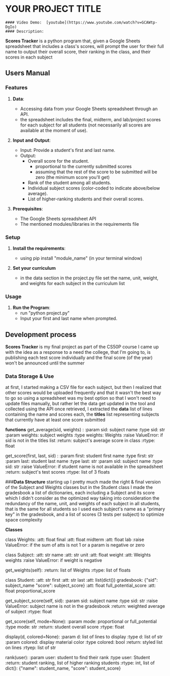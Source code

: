  # YOUR PROJECT TITLE
    #### Video Demo:  [youtube](https://www.youtube.com/watch?v=GCAWtp-DgIo)
    #### Description:

**Scores Tracker** is a python program that, given a Google Sheets spreadsheet that includes a class's scores, will prompt the user for their full name
to output their overall score, their ranking in the class, and their scores in each subject

## Users Manual

### Features

1. **Data**:
   - Accessing data from your Google Sheets spreadsheet through an API.
   - the spreadsheet includes the final, midterm, and lab/project scores for each subject for all students
     (not necessarily all scores are available at the moment of use).

2. **Input and Output**:
   - Input: Provide a student's first and last name.
   - Output:
     - Overall score for the student.
       - proportional to the currently submitted scores
       - assuming that the rest of the score to be submitted will be zero (the minimum score you'll get)
     - Rank of the student among all students.
     - Individual subject scores (color-coded to indicate above/below average).
     - List of higher-ranking students and their overall scores.


3. **Prerequisites**:
   - The Google Sheets spreadsheet API
   - The mentioned modules/libraries in the requirements file

### Setup

1. **Install the requirements**:
   - using pip install "module_name" (in your terminal window)

2. **Set your curriculum**
   - in the data section in the project.py file set the name, unit, weight, and weights for each subject in the curriculum list

### Usage

1. **Run the Program**:
   - run "python project.py"
   - Input your first and last name when prompted.


## Development process

**Scores Tracker** is my final project as part of the CS50P course
I came up with the idea as a response to a need
the college, that I'm going to, is publishing each test score individually and the final score (of the year) won't be announced until the summer

### **Data Storage & Use**

at first, I started making a CSV file for each subject, but then I realized that other scores would be uploaded frequently and that it wasn't the best way to go
so using a spreadsheet was my best option so that I won't need to update files manually, but rather let the data get updated in the tool and collected using the API
once retrieved, I extracted the **data** list of lines containing the name and scores each, the **titles** list representing subjects that currently have at least one score submitted

**functions**
get_average(sid, weights) :
   :param sid: subject name
   :type  sid: str
   :param weights: subject weights
   :type  weights: Weights
   :raise ValueError: if sid is not in the titles list
   :return: subject's average score in class
   :rtype: float

get_score(first, last, sid) :
   :param first: student first name
   :type  first: str
   :param last: student last name
   :type  last: str
   :param sid: subject name
   :type  sid: str
   :raise ValueError: if student name is not available in the spreadsheet
   :return: subject's test scores
   :rtype: list of 3 floats


###**Data Structure**
starting up I pretty much made the right & final version of the Subject and Weights classes
but in the Student class I made the gradesbook a list of dictionaries, each including a Subject and its score which I didn't consider as the optimized way
taking into consideration the redundancy of the name, unit, and weights of each subject in all students, that is the same for all students
so I used each subject's name as a "primary key" in the gradesbook, and a list of scores (3 tests per subject) to optimize space complexity

**Classes**

class Weights:
   :att: float final
   :att: float midterm
   :att: float lab
   :raise ValueError: if the sum of atts is not 1 or a param is negative or zero

class Subject:
   :att: str name
   :att: str unit
   :att: float weight
   :att: Weights weights
   :raise ValueError: if weight is negative

   get_weights(self):
      :return: list of Weights
      :rtype: list of floats

class Student:
   :att: str first
   :att: str last
   :att: list(dict()) gradesbook: {"sid": subject_name "score": subject_score}
   :att: float full_potential_score
   :att: float proportional_score

   get_subject_score(self, sid):
      :param sid: subject name
      :type sid: str
      :raise ValueError: subject name is not in the gradesbook
      :return: weighted average of subject
      :rtype: float

   get_score(self, mode=None):
      :param mode: proportional or full_potential
      :type mode: str
      :return: student overall score
      :rtype: float


display(d, colored=None):
   :param d: list of lines to display
   :type d: list of str
   :param colored: display material color
   :type colored: bool
   :return: styled list on lines
   :rtyep: list of str

rank(user):
   :param user: student to find their rank
   :type user: Student
   :return: student ranking, list of higher ranking students
   :rtype: int, list of dict(): {"name": student_name, "score": student_score}
